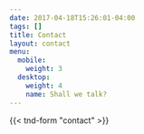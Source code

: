 ```yaml
---
date: 2017-04-18T15:26:01-04:00
tags: []
title: Contact
layout: contact
menu:
  mobile:
    weight: 3
  desktop:
    weight: 4
    name: Shall we talk?
---
```


{{< tnd-form "contact" >}}
